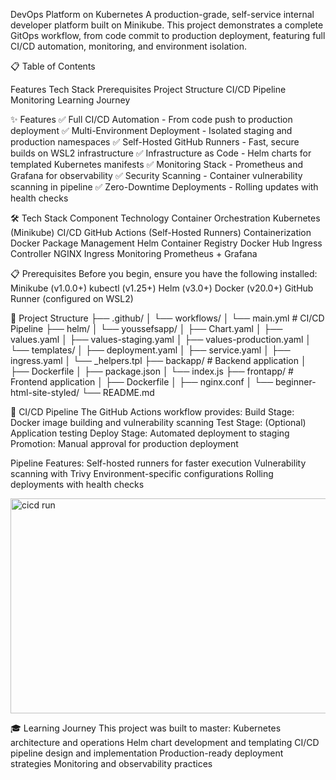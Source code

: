 DevOps Platform on Kubernetes
A production-grade, self-service internal developer platform built on Minikube. This project demonstrates a complete GitOps workflow, from code commit to production deployment, featuring full CI/CD automation, monitoring, and environment isolation.

📋 Table of Contents

Features
Tech Stack
Prerequisites
Project Structure
CI/CD Pipeline
Monitoring
Learning Journey

✨ Features
✅ Full CI/CD Automation - From code push to production deployment
✅ Multi-Environment Deployment - Isolated staging and production namespaces
✅ Self-Hosted GitHub Runners - Fast, secure builds on WSL2 infrastructure
✅ Infrastructure as Code - Helm charts for templated Kubernetes manifests
✅ Monitoring Stack - Prometheus and Grafana for observability
✅ Security Scanning - Container vulnerability scanning in pipeline
✅ Zero-Downtime Deployments - Rolling updates with health checks

🛠️ Tech                       Stack
Component	                    Technology
Container                     Orchestration	Kubernetes (Minikube)
CI/CD	                        GitHub Actions (Self-Hosted Runners)
Containerization	            Docker
Package Management	          Helm
Container Registry	          Docker Hub
Ingress Controller	          NGINX Ingress
Monitoring	                  Prometheus + Grafana

📋 Prerequisites
Before you begin, ensure you have the following installed:
Minikube (v1.0.0+)
kubectl (v1.25+)
Helm (v3.0+)
Docker (v20.0+)
GitHub Runner (configured on WSL2)

📁 Project Structure
├── .github/
│   └── workflows/
│       └── main.yml              # CI/CD Pipeline
├── helm/
│   └── youssefsapp/
│       ├── Chart.yaml
│       ├── values.yaml
│       ├── values-staging.yaml
│       ├── values-production.yaml
│       └── templates/
│           ├── deployment.yaml
│           ├── service.yaml
│           ├── ingress.yaml
│           └── _helpers.tpl
├── backapp/                      # Backend application
│   ├── Dockerfile
│   ├── package.json
│   └── index.js
├── frontapp/                     # Frontend application
│   ├── Dockerfile
│   ├── nginx.conf
│   └── beginner-html-site-styled/
└── README.md

🔄 CI/CD Pipeline
The GitHub Actions workflow provides:
Build Stage: Docker image building and vulnerability scanning
Test Stage: (Optional) Application testing
Deploy Stage: Automated deployment to staging
Promotion: Manual approval for production deployment

Pipeline Features:
Self-hosted runners for faster execution
Vulnerability scanning with Trivy
Environment-specific configurations
Rolling deployments with health checks

<img width="971" height="344" alt="cicd run" src="https://github.com/user-attachments/assets/59d73025-74cc-4c15-abcd-9d0f010d4646" />



🎓 Learning Journey
This project was built to master:
Kubernetes architecture and operations
Helm chart development and templating
CI/CD pipeline design and implementation
Production-ready deployment strategies
Monitoring and observability practices

